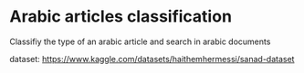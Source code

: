 # Arabic articles classification
Classifiy the type of an arabic article and search in arabic documents

dataset: https://www.kaggle.com/datasets/haithemhermessi/sanad-dataset
